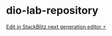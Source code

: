 # dio-lab-repository

[Edit in StackBlitz next generation editor ⚡️](https://stackblitz.com/~/github.com/juan-soares/dio-lab-repository)